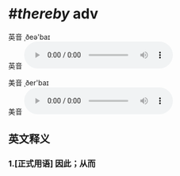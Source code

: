 # ***\#thereby*** adv
英音 ˌðeə'baɪ  
英音
<audio src="./media/thereby1_AAC.aac" controls="controls"></audio>

美音 ˌðer'baɪ  
美音
<audio src="./media/thereby2_AAC.aac" controls="controls"></audio>



  

英文释义
---
### 1.**[正式用语] 因此；从而**  


